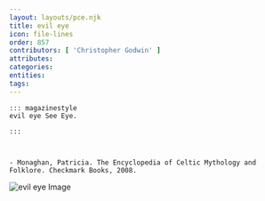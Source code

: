 ```yaml
---
layout: layouts/pce.njk
title: evil eye
icon: file-lines
order: 857
contributors: [ 'Christopher Godwin' ]
attributes:
categories:
entities:
tags:
---
```

``` tab [group1:Info]
::: magazinestyle
evil eye See Eye.

:::
```
``` tab [group1:Attributes]
```
``` tab [group1:Entities]
```
``` tab [group1:Sources]
- Monaghan, Patricia. The Encyclopedia of Celtic Mythology and Folklore. Checkmark Books, 2008.
```
![evil eye Image](['https://upload.wikimedia.org/wikipedia/commons/thumb/c/c8/Blue_eyes.JPG/1200px-Blue_eyes.JPG'])
